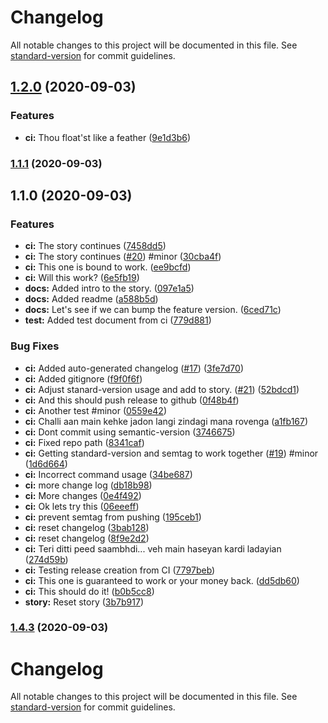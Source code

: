 # Changelog

All notable changes to this project will be documented in this file. See [standard-version](https://github.com/conventional-changelog/standard-version) for commit guidelines.

## [1.2.0](https://github.com/nav/circle-sandbox/compare/v1.1.1...v1.2.0) (2020-09-03)


### Features

* **ci:** Thou float'st like a feather ([9e1d3b6](https://github.com/nav/circle-sandbox/commit/9e1d3b6709f59e1327806660313a6a7e7afe483d))

### [1.1.1](https://github.com/nav/circle-sandbox/compare/v1.1.0...v1.1.1) (2020-09-03)

## 1.1.0 (2020-09-03)


### Features

* **ci:** The story continues ([7458dd5](https://github.com/nav/circle-sandbox/commit/7458dd50caad92d316d99713524102e42169ec61))
* **ci:** The story continues ([#20](https://github.com/nav/circle-sandbox/issues/20)) #minor ([30cba4f](https://github.com/nav/circle-sandbox/commit/30cba4f87576de5476670e21a1602f52c58e2725))
* **ci:** This one is bound to work. ([ee9bcfd](https://github.com/nav/circle-sandbox/commit/ee9bcfda533f368c1b0e3e6a6d3aacbf3526e897))
* **ci:** Will this work? ([6e5fb19](https://github.com/nav/circle-sandbox/commit/6e5fb1990f0f3a5fc57ed1f2bf11283548ee281e))
* **docs:** Added intro to the story. ([097e1a5](https://github.com/nav/circle-sandbox/commit/097e1a5547285252575959bedfc36a4870ca26df))
* **docs:** Added readme ([a588b5d](https://github.com/nav/circle-sandbox/commit/a588b5df0c1e7fd4b0ddd40c3f45d2fccbf79e5d))
* **docs:** Let's see if we can bump the feature version. ([6ced71c](https://github.com/nav/circle-sandbox/commit/6ced71c1cac62d6c1ecbe35799df95ed25770c20))
* **test:** Added test document from ci ([779d881](https://github.com/nav/circle-sandbox/commit/779d8810d5ca27e3bc2b6d67580af593e4203347))


### Bug Fixes

* **ci:** Added auto-generated changelog ([#17](https://github.com/nav/circle-sandbox/issues/17)) ([3fe7d70](https://github.com/nav/circle-sandbox/commit/3fe7d70d460b513794c85d6bb83b70bd3ffb7895))
* **ci:** Added gitignore ([f9f0f6f](https://github.com/nav/circle-sandbox/commit/f9f0f6f0d9475e39cdad5c31d6d58246d64d37b2))
* **ci:** Adjust stanard-version usage and add to story. ([#21](https://github.com/nav/circle-sandbox/issues/21)) ([52bdcd1](https://github.com/nav/circle-sandbox/commit/52bdcd1d4fa36cd6fa55db767b20af03e984ed87))
* **ci:** And this should push release to github ([0f48b4f](https://github.com/nav/circle-sandbox/commit/0f48b4f5eb0168e846e470635faaf8a7a284d84f))
* **ci:** Another test #minor ([0559e42](https://github.com/nav/circle-sandbox/commit/0559e42b1a7c110be6a9a07089aee7d7c41eff85))
* **ci:** Challi aan main kehke jadon langi zindagi mana rovenga ([a1fb167](https://github.com/nav/circle-sandbox/commit/a1fb167e5cf6f52ccfed2c5d4dee309e2e6cbc31))
* **ci:** Dont commit using semantic-version ([3746675](https://github.com/nav/circle-sandbox/commit/37466755368fb379ecfd9b28d46c1ae0ba5203d8))
* **ci:** Fixed repo path ([8341caf](https://github.com/nav/circle-sandbox/commit/8341caf2dd2ed5edfe855fffac0b7c03740406df))
* **ci:** Getting standard-version and semtag to work together ([#19](https://github.com/nav/circle-sandbox/issues/19)) #minor ([1d6d664](https://github.com/nav/circle-sandbox/commit/1d6d6644744eb7dc5ad099a9a9de54e6020304e7))
* **ci:** Incorrect command usage ([34be687](https://github.com/nav/circle-sandbox/commit/34be687c8b572508d5c48c0e22bda3d8d8421d3c))
* **ci:** more change log ([db18b98](https://github.com/nav/circle-sandbox/commit/db18b98609b2a35b13e84835782472850649809d))
* **ci:** More changes ([0e4f492](https://github.com/nav/circle-sandbox/commit/0e4f4926306a14db216378b377c9e5ac5d3631ae))
* **ci:** Ok lets try this ([06eeeff](https://github.com/nav/circle-sandbox/commit/06eeeffa554b927b1e5d67dbe0996fd6a2ae27d7))
* **ci:** prevent semtag from pushing ([195ceb1](https://github.com/nav/circle-sandbox/commit/195ceb160606b6cf4f4d21ad2a84e9461b87814e))
* **ci:** reset changelog ([3bab128](https://github.com/nav/circle-sandbox/commit/3bab128638fce45225887ab579448b8b0e0672ad))
* **ci:** reset changelog ([8f9e2d2](https://github.com/nav/circle-sandbox/commit/8f9e2d23e43a805d13b55bdcbb098ea6aeb722bc))
* **ci:** Teri ditti peed saambhdi... veh main haseyan kardi ladayian ([274d59b](https://github.com/nav/circle-sandbox/commit/274d59bbae61ef87cf9bc10d839cf2c99cc07d3b))
* **ci:** Testing release creation from CI ([7797beb](https://github.com/nav/circle-sandbox/commit/7797bebbdf6b5cf35cd8086c973358e50ec5a3dd))
* **ci:** This one is guaranteed to work or your money back. ([dd5db60](https://github.com/nav/circle-sandbox/commit/dd5db60245537064bd1958362c2516cbe2014d90))
* **ci:** This should do it! ([b0b5cc8](https://github.com/nav/circle-sandbox/commit/b0b5cc899a121da9fe4fbcfeacf2c1080a8257d1))
* **story:** Reset story ([3b7b917](https://github.com/nav/circle-sandbox/commit/3b7b9177a270d3ad3983cf4b05289746dc92aa7b))

### [1.4.3](https://github.com/nav/circle-sandbox/compare/v1.4.2...v1.4.3) (2020-09-03)

# Changelog

All notable changes to this project will be documented in this file. See [standard-version](https://github.com/conventional-changelog/standard-version) for commit guidelines.
